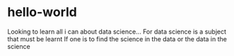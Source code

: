 hello-world
===========

Looking to learn all i can about data science...
For data science is a subject that must be learnt
If one is to find the science in the data
or the data in the science
